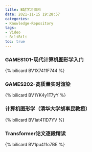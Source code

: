```yaml
---
title: B站学习资料
date: 2021-11-15 19:28:57
categories:
- Knowledge-Repository
tags:
- Video
- BiliBili
toc: true
---
```


### GAMES101-现代计算机图形学入门

{% bilicard BV1X7411F744 %}



### GAMES202-高质量实时渲染

{% bilicard BV1YK4y1T7yY %}



### 计算机图形学（清华大学胡事民教授）

{% bilicard BV1at411D7YV %}



### Transformer论文逐段精读

{% bilicard BV1pu411o7BE %}








